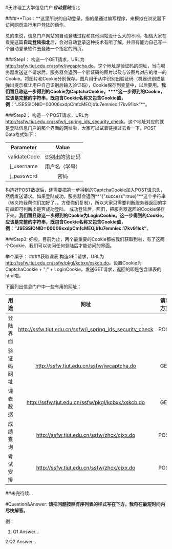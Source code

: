 #天津理工大学信息门户***自动登陆***指北

####**Tips：**这里所说的自动登录，指的是通过编写程序，来模拟在浏览器下访问网页进行用户登陆的动作。

总的来说，信息门户网站的自动登陆过程和其他网站没什么大的不同，相信大家在看完这篇**自动登陆指北**后，会对自动登录这种技术有所了解，并且有能力自己写一个自动登录软件去登陆一个指定的网页。

###Step1：
构造一个GET请求，URL为<http://ssfw.tjut.edu.cn/ssfw/jwcaptcha.do>。这个地址是验证码的网址，当向服务器发送这个请求后，服务器会返回一个验证码的图片以及与该图片对应的唯一的Cookie。将图片和Cookie分别保存。图片用于从中识别出验证码（机器识别或是弹出提示框让用户自己识别后输入验证码），Cookie保存到变量中，以后要用。**我们暂且称这一步得到的Cookie为CaptchaCookie。****这一步得到的Cookie，应该是完整的字符串，既包含Cookie名称又包含Cookie值，例：**“JSESSIONID=00006xxdpCmfcMEOjb1u7emniec:17kv91lok”**。

###Step2：
构造一个POST请求，URL为<http://ssfw.tjut.edu.cn/ssfw/j_spring_ids_security_check>。这个地址对应的就是登陆信息门户的那个界面的网址啦，大家可以试着链接过去看一下。POST Data格式如下：

Parameter|Value
:-:|:-:
validateCode|识别出的验证码
j_username|用户名（学号）
j_password|密码
构造好POST数据后，还需要把第一步得到的CaptchaCookie加入POST请求头，然后发送请求。如果登陆成功，服务器会返回**"{\"success\":true}"**这个字符串（转义符我帮你们加好了。。方便你们复制），所以大家只需要判断服务器返回的字符串即可判断出是否成功登陆。
成功登陆后，照旧，把服务器返回的Cookie保存下来。**我们暂且称这一步得到的Cookie为LoginCookie。**这一步得到的Cookie，应该是完整的字符串，既包含Cookie名称又包含Cookie值，例：**“JSESSIONID=00006xxdpCmfcMEOjb1u7emniec:17kv91lok”**。

###Step3:
好啦，目前为止，两个最重要的Cookie都被我们获取到啦，有了这两个Cookie，我们可以访问任何登陆后才能访问的界面。
     
举个栗子：
####获取课表
构造GET请求，URL为<http://ssfw.tjut.edu.cn/ssfw/pkgl/kcbxx/xskcb.do>。设置Cookie为CaptchaCookie + ";" + LoginCookie，发送GET请求，返回的即是包含课表的html啦。
    
下面列出信息门户中一些有用的网址：

用途|网址|请求方式
:-:|:-:|:-:
登陆界面|<http://ssfw.tjut.edu.cn/ssfw/j_spring_ids_security_check>|POST
验证码网址|<http://ssfw.tjut.edu.cn/ssfw/jwcaptcha.do>|GET
课表数据|<http://ssfw.tjut.edu.cn/ssfw/pkgl/kcbxx/xskcb.do>|GET
成绩查询|<http://ssfw.tjut.edu.cn/ssfw/zhcx/cjxx.do>|POST
考试安排|<http://ssfw.tjut.edu.cn/ssfw/zhcx/cjxx.do>|POST

##未完待续...


#Question&Answer:
**请把问题按照有序列表的样式写在下方，我将在最短时间内尽快解答。**

例：
1. Q1
    Answer...

2.Q2
Answer...



